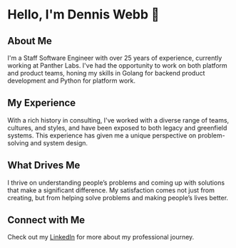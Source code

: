 # Hello, I'm Dennis Webb 👋

## About Me
I'm a Staff Software Engineer with over 25 years of experience, currently working at Panther Labs. I've had the opportunity to work on both platform and product teams, honing my skills in Golang for backend product development and Python for platform work.

## My Experience
With a rich history in consulting, I've worked with a diverse range of teams, cultures, and styles, and have been exposed to both legacy and greenfield systems. This experience has given me a unique perspective on problem-solving and system design.

## What Drives Me
I thrive on understanding people’s problems and coming up with solutions that make a significant difference. My satisfaction comes not just from creating, but from helping solve problems and making people’s lives better.

## Connect with Me
Check out my [LinkedIn](https://www.linkedin.com/in/devopscomplete) for more about my professional journey.

